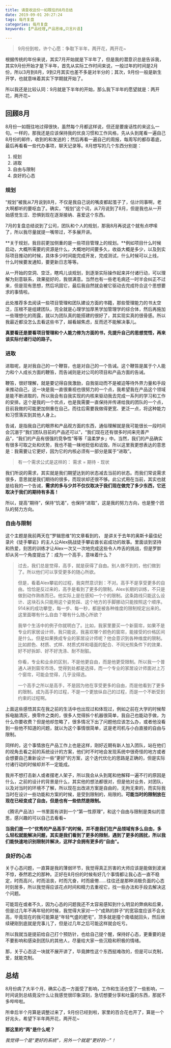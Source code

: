 ```yaml
---
title: 请查收这份一如既往的8月总结
date: 2019-09-01 20:27:24
tags: 每月复盘
categories: 每月复盘
keywords: [产品经理,产品思维,只言片语]

---
```


> 9月份到啦，许个心愿：争取下半年，两开花，两开花~

<!--more-->

根据传统的年份来说，其实7月开始就是下半年了，但是我的潜意识总是告诉我，其实9月份开始才是下半年，首先从实际工作时间来说，一般过年的时间是2月份，所以3月到8月，9到2月其实也差不多是对半分的；其次，9月份一般是新生开学，也就意味着其实下学期就开始了。

所以我还是比较认同：9月就是下半年的开始，那么我下半年的愿望就是：两开花，两开花~

## 回顾8月

8月份一如既往地过得很快，虽然每个月都这样说，但还是要废话性的来这么一句。一样的，那我还是应该保持我的优良习惯和工作风格，先从头到尾看一遍自己8月份的邮件，收到的和发送的；然后再看一遍自己的周报，每周写的都存着底，最后再看看一些代办事项，聊天记录等。8月想写的几个东西分别是：

1. 规划
2. 进取
3. 自由与限制
4. 良好的心态

### 规划

“规划”被我从7月说到8月，不仅是我自己说的嘴皮都起茧子了，估计同事啊，老大啊都听的要呕血了。确实，“规划”这个词，从7月说到了8月，但是我也从一开始感觉生涩、恐惧到现在逐渐接纳、喜爱这个东西。

7月的复盘总结说到了公司，团队和个人的规划，那我8月再说这个就有点啰嗦了，所以我尽量就提一嘴带过，不多展开讲。

**关于规划，我目前更加侧重的是一些项目管理上的规划。**例如项目什么时候启动，大概所需要的资源是什么，大概地时间要多久，收益大概是多少，以及到实际项目推动的时候，具体多少时间能完成开发，完成测试，什么时候可以上线， 什么时候要发通知，要更新日志等等。

从一开始的空洞、空泛，瞎鸡儿谈规划，到逐渐实际操作起来并付诸行动，可以理解为刻意联系，效果挺好的，我很满意。当然也有一些老毛病还一时半会纠正不过来，但是现有思想，然后巩固它，最后我自然就会被它驱动去完成符合这个思想要求的事情啦。

此处推荐多去阅读一些项目管理和团队建设方面的书籍，那些管理能力的书太空泛，压根不是组建团队，完全就是心理学加厚黑学加管理学的综合体，然后再施加一些理想化的雨露，就以为团队真的能搭建的很好了，其实现实真的很骨感。所以我最近都没怎么去看这些书了，越看越焦虑，反而还不能解决事儿。

**真要看还是要看项目管理和个人能力修为方面的书，先提升自己的思想觉悟，再来谈实际付诸行动的路子。**

### 进取

进取呢，是对我自己的一个鞭笞，也是对自己的一个告诫。这个鞭笞是属于个人能力和个人成长方面的鞭笞，而告诫则是对公司的项目和产品方面的告诫。

鞭笞，很好理解，就是要记得自我激励，自我驱动而不是被迫等待外界力量和手段来推动自己，这一块是我一直很重视也很努力的一个点，我希望我在产品这个领域是能不断进取的，所以我会有自我实现的内核来驱动我去完成一系列的学习和工作的安排。这个是我的一个优点，也是我需要一直保持并传递给我的团队的一个点，目前我做的可能更加侧重在自己，而往后需要我做得更宽、更泛一点，将这种能力和习惯落实到其他人身上。

告诫，是指我自己的眼界和产品观方面的东西，通俗理解就是我可能很长一段时间会沉溺于“我们团队目前的产品还可以”，“我们现在还有很多时间来完善产品”，“我们的产品有很强的竞争性”等等「温柔梦乡」中。当然，我们的产品确实有很多可取之处和优势，我也不能一昧地贬低和诋毁。所以这里我更想表达的意思是：我需要让它更好，因为它的内核必须有一部分是属于“进取”。

> 有一个需求公式是这样的： 需求 = 期待 - 现状

我们所说的需求，其实就是我们期望达到的状态减去当前的状态。而我们常说需求很多，意思就是我们期待的很多，而现状却还很不够。此公式用在当前，其实也就是给我的一个告诫，**需求的多与少并不仅仅取决于我们现在做完了多少东西，它还取决于我们的期待有多高！**

所以，提高“期待”，保持“饥渴”，也保持“进取”，这是我的努力方向，也是整个团队的努力方向。

### 自由与限制

这个主题是我前两天在“罗辑思维”的文章看到的， 是讲关于去年的奥斯卡最佳纪录片《徒手攀岩》的主人公Alex挑战徒手攀岩酋长岩成功的故事。里面谈到坚持和热爱，刻苦的训练才让Alex一次又一次地完成这些令人咋舌的挑战，但是罗胖却从另一个角度提出了：成为一个高手，意味着什么？

> 过去，我们总是觉得，高手，就是获得了自由。别人做不到的，他们做到了。所以他们可以享受更多的随心所欲。
>
> 但是，看着Alex攀岩的过程，我突然意识到：不对。高手不是享受更多的自由。恰恰是反过来的，高手是看到了更多的限制。Alex长期的训练，不只是做到动作熟练而已。他实际上是在感知一个个的限制。这条路线只能这么设计、这块石头只能用这个姿势踩、这个地方的手脚挪动只能按照这个顺序。914米的成功攀登，每一步、每一秒，都是被各种维度的限制规定出来的。这里面哪有什么自由？哪有什么随心所欲？
>
> 我举个生活中的例子你就明白了。比如，我家里要买一个新窗帘，如果不是专业的家居设计师，我只能说，我喜欢哪个颜色的窗帘，能接受的价格区间是什么。但是如果换成专业的家居设计师呢？他会意识到各种维度的限制。比如颜色、材质、式样、材质式样和墙面的配合、不同光照条件下的效果、好不好拆卸、好不好洗涤、耐不耐脏。
>
> 你看，专业和业余的区别，不是他更自由，而是他更受限制。所以我一个普通人进到窗帘市场，觉得到处都是选择，而一个专业的家居设计师面对上万个窗帘，可能会觉得，几乎没得选。
>
> 一个高手之所以是高手，不是因为他在享受更多的自由，而是他看到了更多的限制。成为高手的过程，不是一个更放纵自己的过程，而是一个不断受到约束的过程啊。  

上面这些感悟其实在我之前的生活中也出现过和体现过，例如之前在大学的时候帮拆电脑清灰，换零件之类的，很多人觉得拆个机器很简单，我自己也能动手做，为什么你要收费？但是他却忽略了，很多情况下出了问题他应该怎么办，或者他没看到一些他不知道的问题，就以为这个事情很简单，这是老司机与小白直接的自由与限制。

同样的，这个事情放在产品工作上也是这样，刚好近期有新人加入团队，站在他们的视角去看之前的系统设计的方案，他们时不时地会发现系统中很奇怪的地方或者会想要自己重新设计一些“更好”的方案，这个迭代优化的思路是正确的，但是实际付诸行动的时候却并不一定能成。

我并不想打击新人或者摆老人架子，所以我会从头到尾和他解释一遍不行的原因是什么，之前的设计的背景是什么，其实他的想法都很对，但是他对业务，对团队，以及对当时的环境不了解，所以现在出改进方案是自由的，无拘无束的，而实际我当时在设计一些功能和方案的时候，是受到限制的，局限的。**可能当时的限制放在现在已经变成了自由，但是也有一些依然是限制。**

《腾讯产品法》一书里面有讲到一个“第一性原理”，和这个自由与限制是类似的意思，感兴趣的可以自己去看看~

**当我们是一个“优秀的产品高手”的时候，并不是我们在产品领域有多么自由，多么轻松就能解决问题，其实是我们看到了更多的限制，遇到了更多的困扰，所以我们能快速地识别限制并解决，这样才会拥有更多的“自由”。**

### 良好的心态

关于心态问题，一直算是我的薄弱环节，我觉得真正厉害的大师应该是能做到波澜不惊，泰然若之的那种。正好在8月份的时候有好几个事情都让我心态一直不稳定，时而高兴，时而沮丧，时而亢奋，时而疲倦……往往还是那种消极负面的心态时刻居多，所以我觉得应该花点时间和精力去重视它，找一些办法和手段去解决这个问题。

可能现在或者不久，因为心态的问题我还不太容易感知到什么明显的弊病和后果，但是过几年不再年轻的时候，我觉得大家对一个“成熟的胖子”的宽容度应该不会太高，毕竟现在的我可能算是“年轻气盛的肥宅”，顶多就是撞个南墙就回头，然后继续硬刚到底就是完事儿了，但是过几年之后可能这样就会吃亏。

所以我就当是提前给自己打个预防针，也给自己提个醒，保持好心态，更重要的是不要影响和感染到团队的其他人，尽量给大家一些沉稳和积极的情绪。

那，关于心态这一块就不展开讲了，毕竟脾性这个东西挺难改的，但是可以克制，爱，就能克制。

## 总结

8月份病了大半个月，确实心态一方面受了影响，工作和生活也受了一些影响，一时间说到总结竟没什么让我感觉很印象深刻，急切想要分享和吐露的东西，那就不多哔哔啦。

所幸后半个月算是调整过来了，9月份已经到啦，家里的百合花也开了，算是一个好兆头，希望下半年两开花，两开花~

**那这里的“两”是什么呢？**

*我觉得一个是“更好的系统”，另外一个就是“更好的···”！*

